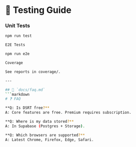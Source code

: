 # 🧪 Testing Guide

### Unit Tests
```bash
npm run test

E2E Tests

npm run e2e

Coverage

See reports in coverage/.

---

## 📂 `docs/faq.md`
```markdown
# ❓ FAQ

**Q: Is DSRT free?**  
A: Core features are free. Premium requires subscription.

**Q: Where is my data stored?**  
A: In Supabase (Postgres + Storage).

**Q: Which browsers are supported?**  
A: Latest Chrome, Firefox, Edge, Safari.
